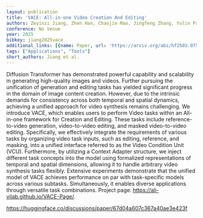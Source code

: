```yaml
---
layout: publication
title: 'VACE: All-in-one Video Creation And Editing'
authors: Zeyinzi Jiang, Zhen Han, Chaojie Mao, Jingfeng Zhang, Yulin Pan, Yu Liu
conference: No Venue
year: 2025
bibkey: jiang2025vace
additional_links: [{name: Paper, url: 'https://arxiv.org/abs/hf2503.07598'}]
tags: ["Applications", "Tools"]
short_authors: Jiang et al.
---
```

Diffusion Transformer has demonstrated powerful capability and scalability in generating high-quality images and videos. Further pursuing the unification of generation and editing tasks has yielded significant progress in the domain of image content creation. However, due to the intrinsic demands for consistency across both temporal and spatial dynamics, achieving a unified approach for video synthesis remains challenging. We introduce VACE, which enables users to perform Video tasks within an All-in-one framework for Creation and Editing. These tasks include reference-to-video generation, video-to-video editing, and masked video-to-video editing. Specifically, we effectively integrate the requirements of various tasks by organizing video task inputs, such as editing, reference, and masking, into a unified interface referred to as the Video Condition Unit (VCU). Furthermore, by utilizing a Context Adapter structure, we inject different task concepts into the model using formalized representations of temporal and spatial dimensions, allowing it to handle arbitrary video synthesis tasks flexibly. Extensive experiments demonstrate that the unified model of VACE achieves performance on par with task-specific models across various subtasks. Simultaneously, it enables diverse applications through versatile task combinations. Project page: https://ali-vilab.github.io/VACE-Page/.

https://huggingface.co/discussions/paper/67d04a607c367a40ae3e423f